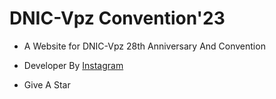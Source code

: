 # DNIC-Vpz Convention'23

* A Website for DNIC-Vpz 28th Anniversary And Convention
* Developer By [Instagram](https://instagram.com/)

* Give A Star 
